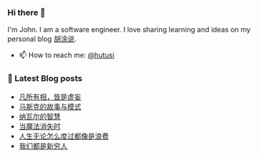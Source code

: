### Hi there 👋

<!--
**hutusi/hutusi** is a ✨ _special_ ✨ repository because its `README.md` (this file) appears on your GitHub profile.

Here are some ideas to get you started:

- 🔭 I’m currently working on ...
- 🌱 I’m currently learning ...
- 👯 I’m looking to collaborate on ...
- 🤔 I’m looking for help with ...
- 💬 Ask me about ...
- 📫 How to reach me: ...
- 😄 Pronouns: ...
- ⚡ Fun fact: ...
-->

I'm John. I am a software engineer. I love sharing learning and ideas on my personal blog [胡涂说](https://hutusi.com/).

- 📫 How to reach me: [@hutusi](https://twitter.com/hutusi)

### 📝 Latest Blog posts
<!-- BLOG-POST-LIST:START -->
- [凡所有相，皆是虚妄](https://hutusi.com/articles/awareness-2023-review)
- [马斯克的故事与模式](https://hutusi.com/articles/elon-musk)
- [纳瓦尔的智慧](https://hutusi.com/articles/naval)
- [当魔法消失时](https://hutusi.com/articles/nostalgia)
- [人生无论怎么度过都像是浪费](https://hutusi.com/articles/life-is-a-good-thing-2022-review)
- [我们都是新穷人](https://hutusi.com/articles/the-new-poor)
<!-- BLOG-POST-LIST:END -->

